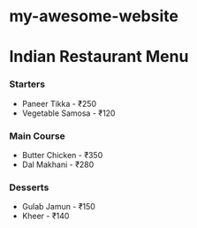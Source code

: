 # my-awesome-website
<!DOCTYPE html>
<html lang="en">
<head>
  <meta charset="UTF-8" />
  <title>Indian Restaurant Menu</title>
</head>
<body>
  <h1>Indian Restaurant Menu</h1>
  <h3>Starters</h3>
  <ul>
    <li>Paneer Tikka - ₹250</li>
    <li>Vegetable Samosa - ₹120</li>
  </ul>
  <h3>Main Course</h3>
  <ul>
    <li>Butter Chicken - ₹350</li>
    <li>Dal Makhani - ₹280</li>
  </ul>
  <h3>Desserts</h3>
  <ul>
    <li>Gulab Jamun - ₹150</li>
    <li>Kheer - ₹140</li>
  </ul>
</body>
</html>

